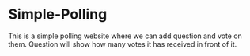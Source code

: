 # Simple-Polling
Tnis is a simple polling website where we can add question and vote on them. Question will show how many votes it has received in front of it.
